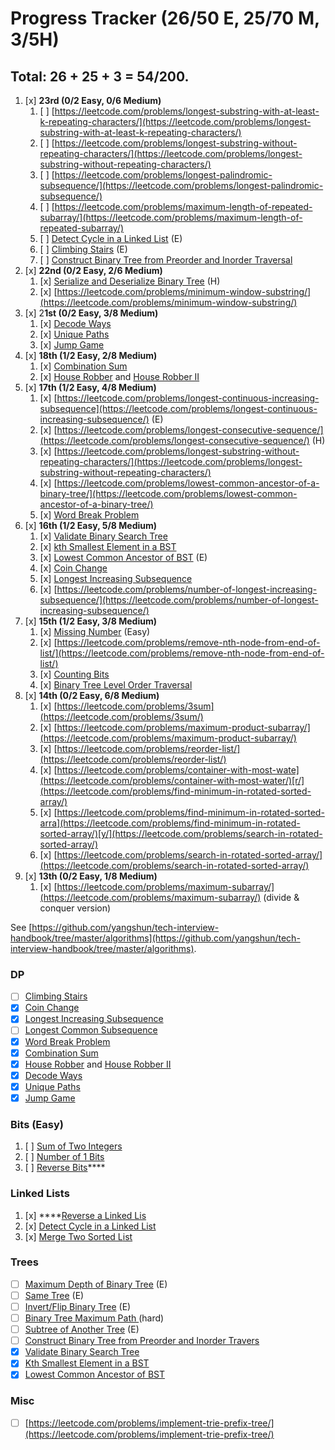# Progress Tracker \(26/50 E, 25/70 M, 3/5H\)

## **Total: 26 + 25 + 3 = 54/200.**

1. [x] **23rd  \(0/2 Easy, 0/6 Medium\)**
   1. [ ] [https://leetcode.com/problems/longest-substring-with-at-least-k-repeating-characters/](https://leetcode.com/problems/longest-substring-with-at-least-k-repeating-characters/)
   2. [ ] [https://leetcode.com/problems/longest-substring-without-repeating-characters/](https://leetcode.com/problems/longest-substring-without-repeating-characters/)
   3. [ ] [https://leetcode.com/problems/longest-palindromic-subsequence/](https://leetcode.com/problems/longest-palindromic-subsequence/)
   4. [ ] [https://leetcode.com/problems/maximum-length-of-repeated-subarray/](https://leetcode.com/problems/maximum-length-of-repeated-subarray/)
   5. [ ] [Detect Cycle in a Linked List](https://leetcode.com/problems/linked-list-cycle/) \(E\)
   6. [ ] [Climbing Stairs](https://leetcode.com/problems/climbing-stairs/) \(E\)
   7. [ ] [Construct Binary Tree from Preorder and Inorder Traversal](https://leetcode.com/problems/construct-binary-tree-from-preorder-and-inorder-traversal/)
2. [x] **22nd \(0/2 Easy, 2/6 Medium\)**
   1. [x] [Serialize and Deserialize Binary Tree](https://leetcode.com/problems/serialize-and-deserialize-binary-tree/) \(H\)
   2. [x] [https://leetcode.com/problems/minimum-window-substring/](https://leetcode.com/problems/minimum-window-substring/)
3. [x] 2**1st \(0/2 Easy, 3/8 Medium\)**
   1. [x] [Decode Ways](https://leetcode.com/problems/decode-ways/)
   2. [x] [Unique Paths](https://leetcode.com/problems/unique-paths/)
   3. [x] [Jump Game](https://leetcode.com/problems/jump-game/)
4. [x] **18th \(1/2 Easy, 2/8 Medium\)** 
   1. [x]  [Combination Sum](https://leetcode.com/problems/combination-sum-iv/)
   2. [x] [House Robber](https://leetcode.com/problems/house-robber/) and [House Robber II](https://leetcode.com/problems/house-robber-ii/)
5. [x] **17th \(1/2 Easy, 4/8 Medium\)**
   1. [x] [https://leetcode.com/problems/longest-continuous-increasing-subsequence](https://leetcode.com/problems/longest-continuous-increasing-subsequence/) \(E\)
   2. [x] [https://leetcode.com/problems/longest-consecutive-sequence/](https://leetcode.com/problems/longest-consecutive-sequence/) \(H\)
   3. [x] [https://leetcode.com/problems/longest-substring-without-repeating-characters/](https://leetcode.com/problems/longest-substring-without-repeating-characters/)
   4. [x] [https://leetcode.com/problems/lowest-common-ancestor-of-a-binary-tree/](https://leetcode.com/problems/lowest-common-ancestor-of-a-binary-tree/)
   5. [x] [Word Break Problem](https://leetcode.com/problems/word-break/)
6. [x] **16th \(1/2 Easy, 5/8 Medium\)** 
   1. [x] [Validate Binary Search Tree](https://leetcode.com/problems/validate-binary-search-tree/) 
   2. [x]  [kth Smallest Element in a BST](https://leetcode.com/problems/kth-smallest-element-in-a-bst/) 
   3. [x]  [Lowest Common Ancestor of BST](https://leetcode.com/problems/lowest-common-ancestor-of-a-binary-search-tree/) \(E\)
   4. [x] [Coin Change](https://leetcode.com/problems/coin-change/)
   5. [x] [Longest Increasing Subsequence](https://leetcode.com/problems/longest-increasing-subsequence/)
   6. [x] [https://leetcode.com/problems/number-of-longest-increasing-subsequence/](https://leetcode.com/problems/number-of-longest-increasing-subsequence/)
7. [x] **15th \(1/2 Easy, 3/8 Medium\)**
   1. [x] [Missing Number](https://leetcode.com/problems/missing-number/) \(Easy\)
   2. [x] [https://leetcode.com/problems/remove-nth-node-from-end-of-list/](https://leetcode.com/problems/remove-nth-node-from-end-of-list/)
   3. [x] [Counting Bi](https://leetcode.com/problems/counting-bits/)[ts](https://leetcode.com/problems/linked-list-cycle/)
   4. [x] [Binary Tree Level Order Traversal](https://leetcode.com/problems/binary-tree-level-order-traversal/)
8. [x] **14th \(0/2 Easy, 6/8 Medium\)**
   1. [x] [https://leetcode.com/problems/3sum](https://leetcode.com/problems/3sum/)
   2. [x] [https://leetcode.com/problems/maximum-product-subarray/](https://leetcode.com/problems/maximum-product-subarray/)
   3. [x] [https://leetcode.com/problems/reorder-list/](https://leetcode.com/problems/reorder-list/)
   4. [x] [https://leetcode.com/problems/container-with-most-wate](https://leetcode.com/problems/container-with-most-water/)[r/](https://leetcode.com/problems/find-minimum-in-rotated-sorted-array/)
   5. [x] [https://leetcode.com/problems/find-minimum-in-rotated-sorted-arra](https://leetcode.com/problems/find-minimum-in-rotated-sorted-array/)[y/](https://leetcode.com/problems/search-in-rotated-sorted-array/)
   6. [x] [https://leetcode.com/problems/search-in-rotated-sorted-array/](https://leetcode.com/problems/search-in-rotated-sorted-array/)
9. [x] **13th \(0/2 Easy, 1/8 Medium\)**
   1. [x] [https://leetcode.com/problems/maximum-subarray/](https://leetcode.com/problems/maximum-subarray/) \(divide & conquer version\)

See [https://github.com/yangshun/tech-interview-handbook/tree/master/algorithms](https://github.com/yangshun/tech-interview-handbook/tree/master/algorithms).

### **DP**

* [ ] [Climbing Stairs](https://leetcode.com/problems/climbing-stairs/)
* [x] [Coin Change](https://leetcode.com/problems/coin-change/)
* [x] [Longest Increasing Subsequence](https://leetcode.com/problems/longest-increasing-subsequence/)
* [ ] [Longest Common Subsequence](https://github.com/yangshun/tech-interview-handbook/blob/master/algorithms)
* [x] [Word Break Problem](https://leetcode.com/problems/word-break/)
* [x] [Combination Sum](https://leetcode.com/problems/combination-sum-iv/)
* [x] [House Robber](https://leetcode.com/problems/house-robber/) and [House Robber II](https://leetcode.com/problems/house-robber-ii/)
* [x] [Decode Ways](https://leetcode.com/problems/decode-ways/)
* [x] [Unique Paths](https://leetcode.com/problems/unique-paths/)
* [x] [Jump Game](https://leetcode.com/problems/jump-game/)

### **Bits \(Easy\)**

1. [ ] [Sum of Two Integers](https://leetcode.com/problems/sum-of-two-integers/)
2. [ ] [Number of 1 Bits](https://leetcode.com/problems/number-of-1-bits/)
3. [ ] [Reverse Bits](https://leetcode.com/problems/reverse-bits/)\*\*\*\*

### **Linked Lists**

1. [x] \*\*\*\*[Reverse a Linked Lis](https://leetcode.com/problems/reverse-linked-list/)
2. [x] [Detect Cycle in a Linked List](https://leetcode.com/problems/linked-list-cycle/)
3. [x] [Merge Two Sorted L](https://leetcode.com/problems/merge-two-sorted-lists/)[ist](https://leetcode.com/problems/merge-k-sorted-lists/)

### Trees

* [ ] [Maximum Depth of Binary Tree](https://leetcode.com/problems/maximum-depth-of-binary-tree/) \(E\)
* [ ] [Same Tree](https://leetcode.com/problems/same-tree/) \(E\)
* [ ] [Invert/Flip Binary Tree](https://leetcode.com/problems/invert-binary-tree/) \(E\)
* [ ] [Binary Tree Maximum Path ](https://leetcode.com/problems/binary-tree-maximum-path-sum/)\(hard\)
* [ ] [Subtree of Another Tree](https://leetcode.com/problems/subtree-of-another-tree/) \(E\)
* [ ] [Construct Binary Tree from Preorder and Inorder Travers](https://leetcode.com/problems/construct-binary-tree-from-preorder-and-inorder-traversal/)
* [x] [Validate Binary Search Tree](https://leetcode.com/problems/validate-binary-search-tree/)
* [x] [Kth Smallest Element in a BST](https://leetcode.com/problems/kth-smallest-element-in-a-bst/)
* [x] [Lowest Common Ancestor of BST](https://leetcode.com/problems/lowest-common-ancestor-of-a-binary-search-tree/)

### **Misc**

* [ ] [https://leetcode.com/problems/implement-trie-prefix-tree/](https://leetcode.com/problems/implement-trie-prefix-tree/)  

